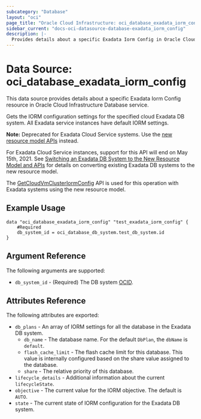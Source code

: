 ```yaml
---
subcategory: "Database"
layout: "oci"
page_title: "Oracle Cloud Infrastructure: oci_database_exadata_iorm_config"
sidebar_current: "docs-oci-datasource-database-exadata_iorm_config"
description: |-
  Provides details about a specific Exadata Iorm Config in Oracle Cloud Infrastructure Database service
---
```


# Data Source: oci_database_exadata_iorm_config
This data source provides details about a specific Exadata Iorm Config resource in Oracle Cloud Infrastructure Database service.

Gets the IORM configuration settings for the specified cloud Exadata DB system.
All Exadata service instances have default IORM settings.

**Note:** Deprecated for Exadata Cloud Service systems. Use the [new resource model APIs](/Concepts/exaflexsystem.htm#exaflexsystem_topic-resource_model) instead.

For Exadata Cloud Service instances, support for this API will end on May 15th, 2021. See [Switching an Exadata DB System to the New Resource Model and APIs](/Concepts/exaflexsystem_topic-resource_model_conversion.htm) for details on converting existing Exadata DB systems to the new resource model.

The [GetCloudVmClusterIormConfig](https://docs.cloud.oracle.com/iaas/api/#/en/database/latest/CloudVmCluster/GetCloudVmClusterIormConfig/) API is used for this operation with Exadata systems using the
new resource model.


## Example Usage

```hcl
data "oci_database_exadata_iorm_config" "test_exadata_iorm_config" {
	#Required
	db_system_id = oci_database_db_system.test_db_system.id
}
```

## Argument Reference

The following arguments are supported:

* `db_system_id` - (Required) The DB system [OCID](https://docs.cloud.oracle.com/iaas/Content/General/Concepts/identifiers.htm).


## Attributes Reference

The following attributes are exported:

* `db_plans` - An array of IORM settings for all the database in the Exadata DB system. 
	* `db_name` - The database name. For the default `DbPlan`, the `dbName` is `default`. 
	* `flash_cache_limit` - The flash cache limit for this database. This value is internally configured based on the share value assigned to the database. 
	* `share` - The relative priority of this database. 
* `lifecycle_details` - Additional information about the current `lifecycleState`. 
* `objective` - The current value for the IORM objective. The default is `AUTO`. 
* `state` - The current state of IORM configuration for the Exadata DB system. 

